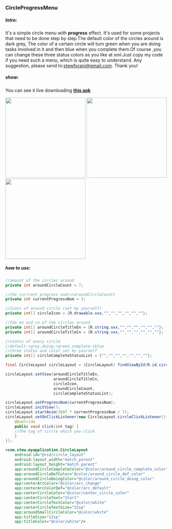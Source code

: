 ### CircleProgressMenu

##### Intro:

It's  a simple circle menu with **progress** effect.  It's used for some projects that need to be done step by step.The default color of the circles around is dark grey, The color of a certain circle will turn green when you are doing tasks involved in it and then blue when you complete them.Of course ,you can change these three status colors as you like at xml.Just copy my code if you need such a menu, which is quite easy to understand. Any suggestion, please send to:stewforani@gmail.com. Thank you!

##### show:

You can see it live downloading [**this apk**](https://github.com/stewForAni/CircleMenuLayout/blob/master/demo.apk)

<img src="https://github.com/stewForAni/CircleMenuLayout/blob/master/images/WechatIMG6.png" width="250"> 
<img src="https://github.com/stewForAni/CircleMenuLayout/blob/master/images/WechatIMG7.png" width="250">
<img src="https://github.com/stewForAni/CircleMenuLayout/blob/master/images/WechatIMG8.png" width="250">


##### how to use:

```java
//amount of the circles around
private int aroundCircleCount = 7;

//the currrent progress num(=<aroundCircleCount)
private int currentProgressNum = 3;

//Icons of around circle (set by yourself)
private int[] circleIcon = {R.drawable.xxx,"","","","","",""};

//the en and cn of the circles around
private int[] aroundCircleTitleEn = {R.string.xxx,"","","","","",""};
private int[] aroundCircleTitleCn = {R.string.xxx,"","","","","",""};

//status of every circle
//default->grey,doing->green,complete->blue
//three status and color set by yourself
private int[] circleCompleteStatusList = {"","","","","","",""};
```


```java
final CircleLayout circleLayout = (CircleLayout) findViewById(R.id.circle_layout);

circleLayout.setView(aroundCircleTitleEn, 
                     aroundCircleTitleCn,
                     circleIcon,
                     aroundCircleCount,
                     circleCompleteStatusList);

circleLayout.setProgressNum(currentProgressNum);
circleLayout.initView();
circleLayout.startAnim(360f * currentProgressNum / 7);
circleLayout.setOnClickListener(new CircleLayout.circleClickListener() {
    @Override
    public void click(int tag) {
    //the tag of circle which you click
    }
});
```


```xml
<com.stew.myapplication.CircleLayout
    android:id="@+id/circle_layout"
    android:layout_width="match_parent"
    android:layout_height="match_parent"                                   
    app:aroundCircleCompleteColor="@color/around_circle_complete_color"
    app:aroundCircleDefColor="@color/around_circle_def_color"
    app:aroundCircleDoingColor="@color/around_circle_doing_color"
    app:centerArcColor="@color/arc_change"
    app:centerArcColorDef="@color/arc_default"
    app:centerCircleColor="@color/center_circle_color"
    app:centerCircleText="Start"
    app:centerCircleTextColor="@color/white"
    app:centerCircleTextSize="22sp"
    app:aroundSmallCircleColor="@color/white"
    app:titleSize="12sp"
    app:titleColor="@color/white"/>
```

